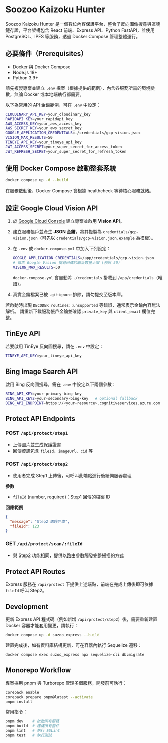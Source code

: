 # Soozoo Kaizoku Hunter

Soozoo Kaizoku Hunter 是一個數位內容保護平台，整合了反向圖像搜尋與區塊鏈存證，平台架構包含 React 前端、Express API、Python FastAPI，並使用 PostgreSQL、IPFS 等服務，透過 Docker Compose 管理整體運行。

## 必要條件（Prerequisites）

* Docker 與 Docker Compose
* Node.js 18+
* Python 3.9+

請先複製專案並建立 `.env` 檔案（根據提供的範例），內含各服務所需的環境變數，無論 Docker 或本地端執行都需要。

以下為常用的 API 金鑰範例，可在 `.env` 中設定：

```bash
CLOUDINARY_API_KEY=your_cloudinary_key
RAPIDAPI_KEY=your_rapidapi_key
AWS_ACCESS_KEY=your_aws_access_key
AWS_SECRET_KEY=your_aws_secret_key
GOOGLE_APPLICATION_CREDENTIALS=./credentials/gcp-vision.json
VISION_MAX_RESULTS=50
TINEYE_API_KEY=your_tineye_api_key
JWT_ACCESS_SECRET=your_super_secret_for_access_token
JWT_REFRESH_SECRET=your_super_secret_for_refresh_token
```

## 使用 Docker Compose 啟動整套系統

```bash
docker compose up -d --build
```

在服務啟動後，Docker Compose 會根據 healthcheck 等待核心服務就緒。
## 設定 Google Cloud Vision API

1. 於 [Google Cloud Console](https://console.cloud.google.com/) 建立專案並啟用 **Vision API**。
2. 建立服務帳戶並產生 **JSON 金鑰**，將其複製為 `credentials/gcp-vision.json`（可先以 `credentials/gcp-vision.json.example` 為模板）。
3. 在 `.env` 或 `docker-compose.yml` 中加入下列設定：

   ```bash
   GOOGLE_APPLICATION_CREDENTIALS=/app/credentials/gcp-vision.json
   # 每次 Google Vision 搜尋回傳的網址數量上限 (預設 50)
   VISION_MAX_RESULTS=50
   ```

   `docker-compose.yml` 會自動將 `./credentials` 掛載到 `/app/credentials`（唯讀）。
4. 真實金鑰檔案已被 `.gitignore` 排除，請勿提交至版本庫。

若啟動時出現 `DECODER routines::unsupported` 等錯誤，通常表示金鑰內容無法解析。
請重新下載服務帳戶金鑰並確認 `private_key` 與 `client_email` 欄位完整。


## TinEye API

若要啟用 TinEye 反向圖搜尋，請在 `.env` 中設定：

```bash
TINEYE_API_KEY=your_tineye_api_key
````

## Bing Image Search API

啟用 Bing 反向圖搜尋，需在 `.env` 中設定以下兩個參數：

```bash
BING_API_KEY=your-primary-bing-key
BING_API_KEY2=your-secondary-bing-key   # optional fallback
BING_API_ENDPOINT=https://<your-resource>.cognitiveservices.azure.com
```

## Protect API Endpoints

### POST `/api/protect/step1`

* 上傳圖片並生成保護證書
* 回傳資訊包含 `fileId`、`imageUrl`、`cid` 等

### POST `/api/protect/step2`

* 使用者完成 Step1 上傳後，可呼叫此端點進行後續伺服器處理

**參數**

* `fileId` (number, required)：Step1 回傳的檔案 ID

**回應範例**

```json
{
  "message": "Step2 處理完成",
  "fileId": 123
}
```

### GET `/api/protect/scan/:fileId`

* 與 Step2 功能相同，提供以路由參數觸發完整掃描的方式


## Protect API Routes

Express 服務在 `/api/protect` 下提供上述端點，前端在完成上傳後即可依據 `fileId` 呼叫 Step2。

## Development

更新 Express API 程式碼（例如新增 `/api/protect/step2`）後，需要重新建置 Docker 容器才能套用變更，請執行：

```bash
docker compose up -d suzoo_express --build
```

建置完成後，如有資料庫結構更新，可在容器內執行 Sequelize 遷移：

```bash
docker compose exec suzoo_express npx sequelize-cli db:migrate
```

## Monorepo Workflow

專案採用 pnpm 與 Turborepo 管理多個服務，開發前可執行：

```bash
corepack enable
corepack prepare pnpm@latest --activate
pnpm install
```

常用指令：

```bash
pnpm dev    # 啟動所有服務
pnpm build  # 建構所有套件
pnpm lint   # 執行 ESLint
pnpm test   # 執行測試
```

